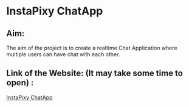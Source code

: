 # InstaPixy ChatApp

## Aim:
The aim of the project is to create a  realtime Chat Application where multiple users can have chat with each other.
 
## Link of the Website: (It may take some time to open) :

[InstaPixy ChatApp](https://instapixy-chat-app.herokuapp.com/)
 
